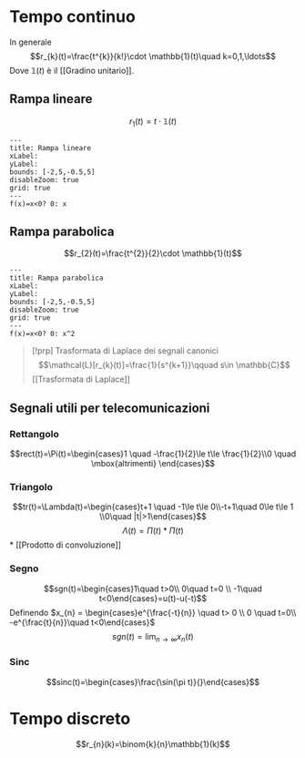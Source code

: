 # Tempo continuo
In generale $$r_{k}(t)=\frac{t^{k}}{k!}\cdot \mathbb{1}(t)\quad k=0,1,\ldots$$
Dove $\mathbb{1}(t)$ è il [[Gradino unitario]].
## Rampa lineare
$$r_{1}(t)=t\cdot \mathbb{1}(t)$$

```functionplot
---
title: Rampa lineare
xLabel: 
yLabel: 
bounds: [-2,5,-0.5,5]
disableZoom: true
grid: true
---
f(x)=x<0? 0: x
```
## Rampa parabolica
$$r_{2}(t)=\frac{t^{2}}{2}\cdot \mathbb{1}(t)$$

```functionplot
---
title: Rampa parabolica
xLabel: 
yLabel: 
bounds: [-2,5,-0.5,5]
disableZoom: true
grid: true
---
f(x)=x<0? 0: x^2 
```

>[!prp] Trasformata di Laplace dei segnali canonici
>$$\mathcal{L}[r_{k}(t)]=\frac{1}{s^{k+1}}\qquad s\in \mathbb{C}$$
>[[Trasformata di Laplace]]

## Segnali utili per telecomunicazioni

### Rettangolo
$$rect(t)=\Pi(t)=\begin{cases}1 \quad -\frac{1}{2}\le t\le \frac{1}{2}\\0 \quad \mbox{altrimenti} \end{cases}$$
### Triangolo
$$tr(t)=\Lambda(t)=\begin{cases}t+1 \quad -1\le t\le 0\\-t+1\quad 0\le t\le 1  \\0\quad |t|>1\end{cases}$$
$$\Lambda(t)=\Pi(t)*\Pi(t)$$ * [[Prodotto di convoluzione]]
### Segno
$$sgn(t)=\begin{cases}1\quad t>0\\ 0\quad t=0 \\ -1\quad t<0\end{cases}=u(t)-u(-t)$$
Definendo $x_{n} = \begin{cases}e^{\frac{-t}{n}} \quad t> 0 \\ 0 \quad t=0\\ -e^{\frac{t}{n}}\quad t<0\end{cases}$
$$sgn(t)=\lim_{n\to \infty} x_{n}(t)$$

### Sinc
$$sinc(t)=\begin{cases}\frac{\sin(\pi t)}{}\end{cases}$$
# Tempo discreto
$$r_{n}(k)=\binom{k}{n}\mathbb{1}(k)$$